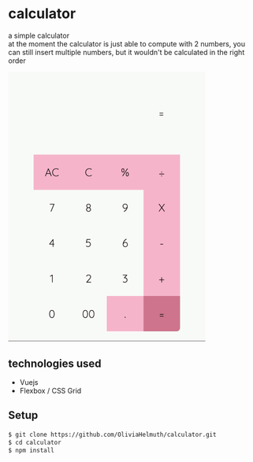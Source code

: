 # calculator
a simple calculator  
at the moment the calculator is just able to compute with 2 numbers, you can still insert multiple numbers, but it wouldn't be calculated in the right order

<img src="./calculator.gif" width="400">

## technologies used 
* Vuejs
* Flexbox / CSS Grid

## Setup
``` shell
$ git clone https://github.com/OliviaHelmuth/calculator.git
$ cd calculator
$ npm install
```